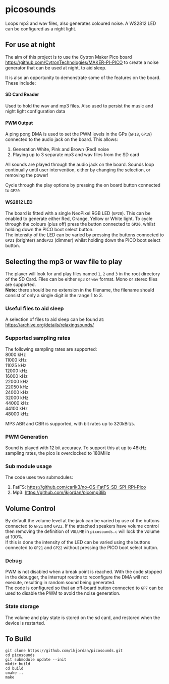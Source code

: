 # picosounds
Loops mp3 and wav files, also generates coloured noise. A WS2812 LED can be configured as a night light.

## For use at night

The aim of this project is to use the Cytron Maker Pico board https://github.com/CytronTechnologies/MAKER-PI-PICO to create a noise generator that can be used at night, to aid sleep.

It is also an opportunity to demonstrate some of the features on the board. These include:
#### SD Card Reader  
Used to hold the wav and mp3 files. Also used to persist the music and night light configuration data
#### PWM Output
A ping pong DMA is used to set the PWM levels in the GPs (`GP18`, `GP19`) connected to the audio jack on the board. This allows:
1. Generation White, Pink and Brown (Red) noise
2. Playing up to 3 separate mp3 and wav files from the SD card

All sounds are played through the audio jack on the board. Sounds loop continually until user intervention, either by changing the selection, or removing the power!

Cycle through the play options by pressing the on board button connected to `GP20`

#### WS2812 LED
The board is fitted with a single NeoPixel RGB LED (`GP28`). This can be enabled to generate either Red, Orange, Yellow or White light. To cycle through the colours (plus off) press the button connected to `GP20`, whilst holding down the PICO boot select button.  
The intensity of the LED can be varied by pressing the buttons connected to `GP21` (brighter) and`GP22` (dimmer) whilst holding down the PICO boot select button.
## Selecting the mp3 or wav file to play
The player will look for and play files named `1`, `2` and `3` in the root directory of the SD Card. Files can be either `mp3` or `wav` format. Mono or stereo files are supported.  
**Note:** there should be no extension in the filename, the filename should consist of only a single digit in the range 1 to 3.

### Useful files to aid sleep
A selection of files to aid sleep can be found at:
https://archive.org/details/relaxingsounds/
### Supported sampling rates
The following sampling rates are supported:  
8000 kHz  
11000 kHz  
11025 kHz  
12000 kHz  
16000 kHz  
22000 kHz  
22050 kHz  
24000 kHz  
32000 kHz  
44000 kHz  
44100 kHz  
48000 kHz  

MP3 ABR and CBR is supported, with bit rates up to 320kBit/s.

### PWM Generation
Sound is played with 12 bit accuracy. To support this at up to 48kHz sampling rates, the pico is overclocked to 180MHz

### Sub module usage
The code uses two submodules:  
1. FatFS:   https://github.com/carlk3/no-OS-FatFS-SD-SPI-RPi-Pico  
2. Mp3:     https://github.com/ikjordan/picomp3lib

## Volume Control
By default the volume level at the jack can be varied by use of the buttons connected to `GP21` and `GP22`. If the attached speakers have volume control then removing the definition of `VOLUME` in `picosounds.c` will lock the volume at 100%.  
If this is done the intensity of the LED can be varied using the buttons connected to `GP21` and `GP22` without pressing the PICO boot select button.

### Debug
PWM is not disabled when a break point is reached. With the code stopped in the debugger, the interrupt routine to reconfigure the DMA will not execute, resulting in random sound being generated.  
The code is configured so that an off-board button connected to `GP7` can be used to disable the PWM to avoid the noise generation. 

### State storage
The volume and play state is stored on the sd card, and restored when the device is restarted.

## To Build
`git clone https://github.com/ikjordan/picosounds.git`  
`cd picosounds`   
`git submodule update --init`  
`mkdir build`  
`cd build`  
`cmake ..`  
`make`
